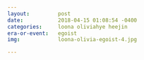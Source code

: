```yaml
---
layout:         post
date:           2018-04-15 01:08:54 -0400
categories:     loona oliviahye heejin
era-or-event:   egoist
img:            loona-olivia-egoist-4.jpg

---
```

